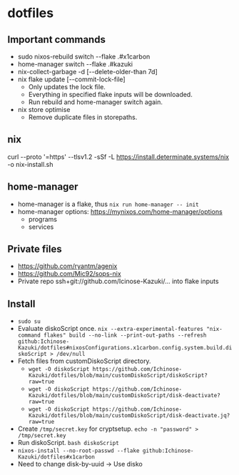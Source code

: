 # dotfiles

## Important commands
- sudo nixos-rebuild switch --flake .#x1carbon
- home-manager switch --flake .#kazuki
- nix-collect-garbage -d [--delete-older-than 7d]
- nix flake update [--commit-lock-file]
  - Only updates the lock file.
  - Everything in specified flake inputs will be downloaded.
  - Run rebuild and home-manager switch again.
- nix store optimise
  - Remove duplicate files in storepaths.

## nix
curl --proto '=https' --tlsv1.2 -sSf -L https://install.determinate.systems/nix -o nix-install.sh

## home-manager
- home-manager is a flake, thus
    `nix run home-manager -- init`
- home-manager options: https://mynixos.com/home-manager/options
    - programs
    - services

## Private files
- https://github.com/ryantm/agenix
- https://github.com/Mic92/sops-nix
- Private repo
    ssh+git://github.com/Icinose-Kazuki/...
    into flake inputs


## Install
- `sudo su`
- Evaluate diskoScript once.
  `nix --extra-experimental-features "nix-command flakes" build --no-link --print-out-paths --refresh github:Ichinose-Kazuki/dotfiles#nixosConfigurations.x1carbon.config.system.build.diskoScript > /dev/null`
- Fetch files from customDiskoScript directory.
  -  `wget -O diskoScript https://github.com/Ichinose-Kazuki/dotfiles/blob/main/customDiskoScript/diskoScript?raw=true`
  -  `wget -O diskoScript https://github.com/Ichinose-Kazuki/dotfiles/blob/main/customDiskoScript/disk-deactivate?raw=true`
  -  `wget -O diskoScript https://github.com/Ichinose-Kazuki/dotfiles/blob/main/customDiskoScript/disk-deactivate.jq?raw=true`
- Create `/tmp/secret.key` for cryptsetup.
  `echo -n "password" > /tmp/secret.key`
- Run diskoScript.
  `bash diskoScript`
- `nixos-install --no-root-passwd --flake github:Ichinose-Kazuki/dotfiles#x1carbon`
- Need to change disk-by-uuid -> Use disko
